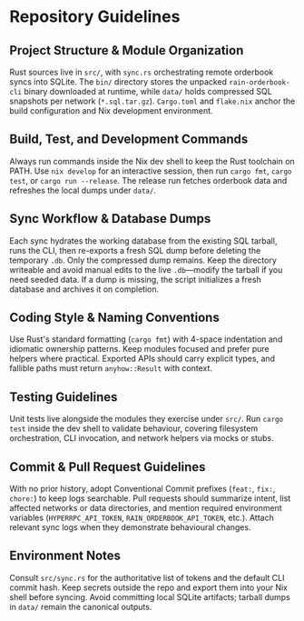 # Repository Guidelines

## Project Structure & Module Organization
Rust sources live in `src/`, with `sync.rs` orchestrating remote orderbook syncs into SQLite. The `bin/` directory stores the unpacked `rain-orderbook-cli` binary downloaded at runtime, while `data/` holds compressed SQL snapshots per network (`*.sql.tar.gz`). `Cargo.toml` and `flake.nix` anchor the build configuration and Nix development environment.

## Build, Test, and Development Commands
Always run commands inside the Nix dev shell to keep the Rust toolchain on PATH. Use `nix develop` for an interactive session, then run `cargo fmt`, `cargo test`, or `cargo run --release`. The release run fetches orderbook data and refreshes the local dumps under `data/`.

## Sync Workflow & Database Dumps
Each sync hydrates the working database from the existing SQL tarball, runs the CLI, then re-exports a fresh SQL dump before deleting the temporary `.db`. Only the compressed dump remains. Keep the directory writeable and avoid manual edits to the live `.db`—modify the tarball if you need seeded data. If a dump is missing, the script initializes a fresh database and archives it on completion.

## Coding Style & Naming Conventions
Use Rust's standard formatting (`cargo fmt`) with 4-space indentation and idiomatic ownership patterns. Keep modules focused and prefer pure helpers where practical. Exported APIs should carry explicit types, and fallible paths must return `anyhow::Result` with context.

## Testing Guidelines
Unit tests live alongside the modules they exercise under `src/`. Run `cargo test` inside the dev shell to validate behaviour, covering filesystem orchestration, CLI invocation, and network helpers via mocks or stubs.

## Commit & Pull Request Guidelines
With no prior history, adopt Conventional Commit prefixes (`feat:`, `fix:`, `chore:`) to keep logs searchable. Pull requests should summarize intent, list affected networks or data directories, and mention required environment variables (`HYPERRPC_API_TOKEN`, `RAIN_ORDERBOOK_API_TOKEN`, etc.). Attach relevant sync logs when they demonstrate behavioural changes.

## Environment Notes
Consult `src/sync.rs` for the authoritative list of tokens and the default CLI commit hash. Keep secrets outside the repo and export them into your Nix shell before syncing. Avoid committing local SQLite artifacts; tarball dumps in `data/` remain the canonical outputs.
